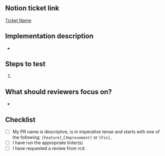 ## Notion ticket link
<!-- Please replace with your ticket's URL -->
[Ticket Name](https://www.notion.so/uwblueprintexecs/Task-Board-db95cd7b93f245f78ee85e3a8a6a316d)


<!-- Give a quick summary of the implementation details, provide design justifications if necessary -->
## Implementation description
* 


<!-- What should the reviewer do to verify your changes? Describe expected results and include screenshots when appropriate -->
## Steps to test
1.


<!-- Draw attention to the substantial parts of your PR or anything you'd like a second opinion on
For Frontend changes be sure to specify which routes/pages reviewers should check out!
 -->
## What should reviewers focus on?
* 


## Checklist
- [ ] My PR name is descriptive, is in imperative tense and starts with one of the following: `[Feature]`,`[Improvement]` or `[Fix]`,
- [ ] I have run the appropriate linter(s)
- [ ] I have requested a review from rcd
